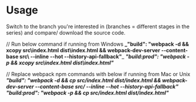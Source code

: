 # Usage
Switch to the branch you're interested in (branches = different stages in the series) and compare/ download the source code.

// Run below command if running from Windows
**_"build": "webpack -d && xcopy src\\index.html dist\\index.html && webpack-dev-server --content-base src\\ --inline --hot --history-api-fallback"**_
**_"build:prod": "webpack -p && xcopy src\\index.html dist\\index.html"_**

// Replace webpack npm commands with below if running from Mac or Unix
**_"build": "webpack -d && cp src/index.html dist/index.html && webpack-dev-server --content-base src/ --inline --hot --history-api-fallback"_**
**_"build:prod": "webpack -p && cp src/index.html dist/index.html"_**
